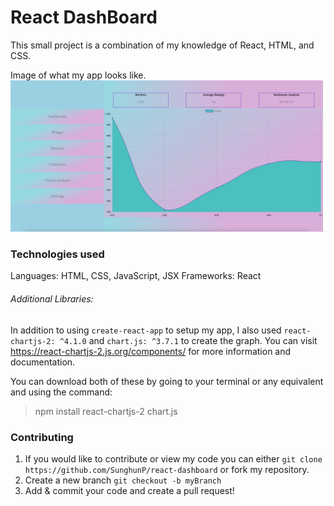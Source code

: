 # React DashBoard
This small project is a combination of my knowledge of React, HTML, and CSS. 

Image of what my app looks like. 
<img src='./public/images/dashboard.png' style="width:500px;">

### Technologies used
Languages: HTML, CSS, JavaScript, JSX
Frameworks: React 

###### Additional Libraries: 
In addition to using `create-react-app` to setup my app, I also used `react-chartjs-2: ^4.1.0` and `chart.js: ^3.7.1` to create the graph. You can visit https://react-chartjs-2.js.org/components/ for more information and documentation. 

You can download both of these by going to your terminal or any equivalent and using the command: 
> npm install react-chartjs-2 chart.js

### Contributing
1. If you would like to contribute or view my code you can either
`git clone https://github.com/SunghunP/react-dashboard`
or fork my repository. 
2. Create a new branch `git checkout -b myBranch`
3. Add & commit your code and create a pull request!
